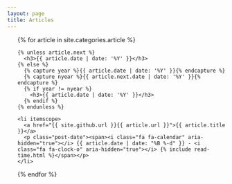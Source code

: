 ```yaml
---
layout: page
title: Articles
---
```

<ul class="posts">
  {% for article in site.categories.article %}

    {% unless article.next %}
      <h3>{{ article.date | date: '%Y' }}</h3>
    {% else %}
      {% capture year %}{{ article.date | date: '%Y' }}{% endcapture %}
      {% capture nyear %}{{ article.next.date | date: '%Y' }}{% endcapture %}
      {% if year != nyear %}
        <h3>{{ article.date | date: '%Y' }}</h3>
      {% endif %}
    {% endunless %}

    <li itemscope>
      <a href="{{ site.github.url }}{{ article.url }}">{{ article.title }}</a>
      <p class="post-date"><span><i class="fa fa-calendar" aria-hidden="true"></i> {{ article.date | date: "%B %-d" }} - <i class="fa fa-clock-o" aria-hidden="true"></i> {% include read-time.html %}</span></p>
    </li>

  {% endfor %}
</ul>
